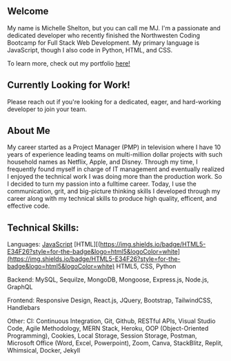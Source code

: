 ## Welcome
My name is Michelle Shelton, but you can call me MJ. I'm a passionate and dedicated developer who recently finished the Northwesten Coding Bootcamp for Full Stack Web Development. My primary language is JavaScript, though I also code in Python, HTML, and CSS. 

To learn more, check out my portfolio [here!](https://mjshelton12.github.io/mj-shelton-dev-portfolio/)

## Currently Looking for Work!
Please reach out if you're looking for a dedicated, eager, and hard-working developer to join your team.

## About Me
My career started as a Project Manager (PMP) in television where I have 10 years of experience leading teams on multi-million dollar projects with such household names as Netflix, Apple, and Disney. Through my time, I frequently found myself in charge of IT management and eventually realized I enjoyed the technical work I was doing more than the production work. So I decided to turn my passion into a fulltime career. Today, I use the communication, grit, and big-picture thinking skills I developed through my career along with my technical skills to produce high quality, efficent, and effective code.

## Technical Skills:

Languages: [JavaScript](https://img.shields.io/badge/JavaScript-F7DF1E?style=for-the-badge&logo=javascript&logoColor=black) [HTML][(https://img.shields.io/badge/HTML5-E34F26?style=for-the-badge&logo=html5&logoColor=white](https://img.shields.io/badge/HTML5-E34F26?style=for-the-badge&logo=html5&logoColor=white) HTML5, CSS, Python

Backend: MySQL, Sequilze, MongoDB, Mongoose, Express.js, Node.js, GraphQL

Frontend: Responsive Design, React.js, JQuery, Bootstrap, TailwindCSS, Handlebars

Other: CI: Continuous Integration, Git, Github, RESTful APIs, Visual Studio Code, Agile Methodology, MERN Stack, Heroku, OOP (Object-Oriented Programming), Cookies, Local Storage, Session Storage, Postman, Microsoft Office (Word, Excel, Powerpoint), Zoom, Canva, StackBlitz, Replit, Whimsical, Docker, Jekyll
